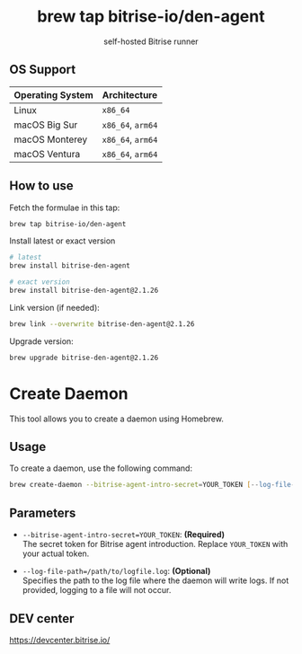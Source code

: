 <h1 align="center">brew tap bitrise-io/den-agent</h1>
<p align="center">
    self-hosted Bitrise runner
</p>

## OS Support

|Operating System|Architecture|
|--- |--- |
|Linux|`x86_64`|
|macOS Big Sur|`x86_64`, `arm64`|
|macOS Monterey|`x86_64`, `arm64`|
|macOS Ventura|`x86_64`, `arm64`|

## How to use

Fetch the formulae in this tap:

```zsh
brew tap bitrise-io/den-agent
```

Install latest or exact version

```zsh
# latest
brew install bitrise-den-agent

# exact version
brew install bitrise-den-agent@2.1.26
```

Link version (if needed):
```zsh
brew link --overwrite bitrise-den-agent@2.1.26
```

Upgrade version:
```zsh
brew upgrade bitrise-den-agent@2.1.26
```

# Create Daemon

This tool allows you to create a daemon using Homebrew.

## Usage

To create a daemon, use the following command:

```zsh
brew create-daemon --bitrise-agent-intro-secret=YOUR_TOKEN [--log-file-path=/path/to/logfile.log]
```

## Parameters

- `--bitrise-agent-intro-secret=YOUR_TOKEN`: **(Required)**  
  The secret token for Bitrise agent introduction. Replace `YOUR_TOKEN` with your actual token.

- `--log-file-path=/path/to/logfile.log`: **(Optional)**  
  Specifies the path to the log file where the daemon will write logs. If not provided, logging to a file will not occur.

## DEV center
https://devcenter.bitrise.io/
